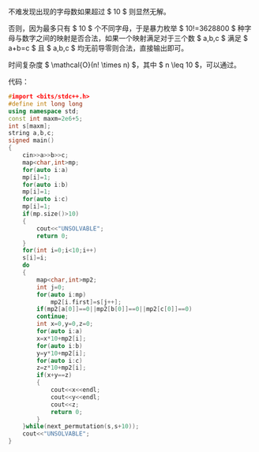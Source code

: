 不难发现出现的字母数如果超过 $ 10 $ 则显然无解。

否则，因为最多只有 $ 10 $ 个不同字母，于是暴力枚举 $ 10!=3628800 $ 种字母与数字之间的映射是否合法，如果一个映射满足对于三个数 $ a,b,c $ 满足 $ a+b=c $ 且 $ a,b,c $ 均无前导零则合法，直接输出即可。

时间复杂度 $ \mathcal{O}(n! \times n) $，其中 $ n \leq 10 $，可以通过。

代码：

```cpp
#import <bits/stdc++.h>
#define int long long
using namespace std;
const int maxm=2e6+5;
int s[maxm];
string a,b,c;
signed main()
{
    cin>>a>>b>>c;
    map<char,int>mp;
    for(auto i:a)
    mp[i]=1;
    for(auto i:b)
    mp[i]=1;
    for(auto i:c)
    mp[i]=1;
    if(mp.size()>10)
    {
        cout<<"UNSOLVABLE";
        return 0;
    }
    for(int i=0;i<10;i++)
    s[i]=i;
    do
    {
        map<char,int>mp2;
        int j=0;
        for(auto i:mp)
            mp2[i.first]=s[j++];
        if(mp2[a[0]]==0||mp2[b[0]]==0||mp2[c[0]]==0)
        continue;
        int x=0,y=0,z=0;
        for(auto i:a)
        x=x*10+mp2[i];
        for(auto i:b)
        y=y*10+mp2[i];
        for(auto i:c)
        z=z*10+mp2[i];
        if(x+y==z)
        {
            cout<<x<<endl;
            cout<<y<<endl;
            cout<<z;
            return 0;
        }
    }while(next_permutation(s,s+10));
    cout<<"UNSOLVABLE";
}
```
